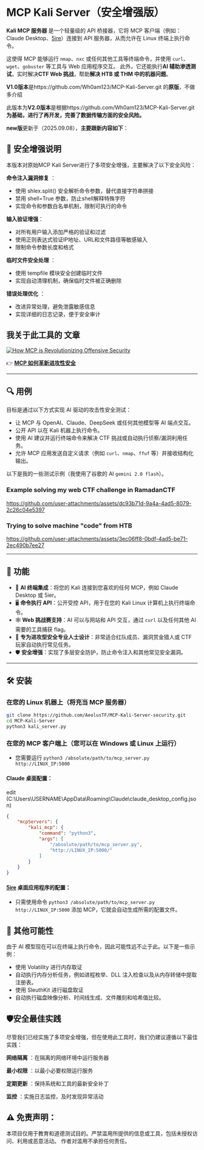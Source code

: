 # MCP Kali Server（安全增强版）

**Kali MCP 服务器** 是一个轻量级的 API 桥接器，它将 MCP 客户端（例如：Claude Desktop、[5ire](https://github.com/nanbingxyz/5ire)）连接到 API 服务器，从而允许在 Linux 终端上执行命令。

这使得 MCP 能够运行 `nmap`、`nxc` 或任何其他工具等终端命令，并使用 `curl`、`wget`、`gobuster` 等工具与 Web 应用程序交互。
此外，它还能执行**AI 辅助渗透测试**，实时解决**CTF Web 挑战**，帮助**解决 HTB 或 THM 中的机器问题**。

**V1.0版本**是https://github.com/Wh0am123/MCP-Kali-Server.git 的**原版**，不做多介绍

此版本为**V2.0版本**是根据https://github.com/Wh0am123/MCP-Kali-Server.git **为基础，进行了再开发，完善了数据传输方面的安全风险。**

**new版**更新于（2025.09.08），**主要跟新内容如下**：

## 🔐 安全增强说明

本版本对原始MCP Kali Server进行了多项安全增强，主要解决了以下安全风险：

**命令注入漏洞修复** ：

- 使用 shlex.split() 安全解析命令参数，替代直接字符串拼接
- 禁用 shell=True 参数，防止shell解释特殊字符
- 实现命令和参数白名单机制，限制可执行的命令

**输入验证增强**：

- 对所有用户输入添加严格的验证和过滤
- 使用正则表达式验证IP地址、URL和文件路径等敏感输入
- 限制命令参数长度和格式

**临时文件安全处理** ：

- 使用 tempfile 模块安全创建临时文件
- 实现自动清理机制，确保临时文件被正确删除

**错误处理优化** ：

- 改进异常处理，避免泄露敏感信息
- 实现详细的日志记录，便于安全审计

## 我关于此工具的 文章

[![How MCP is Revolutionizing Offensive Security](https://miro.medium.com/v2/resize:fit:828/format:webp/1*g4h-mIpPEHpq_H63W7Emsg.png)](https://yousofnahya.medium.com/how-mcp-is-revolutionizing-offensive-security-93b2442a5096)

👉 [**MCP 如何革新进攻性安全**](https://yousofnahya.medium.com/how-mcp-is-revolutionizing-offensive-security-93b2442a5096)

---

## 🔍 用例

目标是通过以下方式实现 AI 驱动的攻击性安全测试：

- 让 MCP 与 OpenAI、Claude、DeepSeek 或任何其他模型等 AI 端点交互。
- 公开 API 以在 Kali 机器上执行命令。
- 使用 AI 建议并运行终端命令来解决 CTF 挑战或自动执行侦察/漏洞利用任务。
- 允许 MCP 应用发送自定义请求（例如 `curl`、`nmap`、`ffuf` 等）并接收结构化输出。

以下是我的一些测试示例（我使用了谷歌的 AI `gemini 2.0 flash`）。

### Example solving my web CTF challenge in RamadanCTF
https://github.com/user-attachments/assets/dc93b71d-9a4a-4ad5-8079-2c26c04e5397

### Trying to solve machine "code" from HTB
https://github.com/user-attachments/assets/3ec06ff8-0bdf-4ad5-be71-2ec490b7ee27


---

## 🚀 功能

- 🧠 **AI 终端集成**：将您的 Kali 连接到您喜欢的任何 MCP，例如 Claude Desktop 或 5ier。
- 🖥️ **命令执行 API**：公开受控 API，用于在您的 Kali Linux 计算机上执行终端命令。
- 🕸️ **Web 挑战赛支持**：AI 可以与网站和 API 交互，通过 `curl` 以及任何其他 AI 需要的工具捕获 flag。
- 🔐 **专为进攻型安全专业人士设计**：非常适合红队成员、漏洞赏金猎人或 CTF 玩家自动执行常见任务。
- 🛡️ **安全增强**：实现了多层安全防护，防止命令注入和其他常见安全漏洞。

---

## 🛠️ 安装

### 在您的 Linux 机器上（将充当 MCP 服务器）

```bash
git clone https://github.com/AeolusTF/MCP-Kali-Server-security.git
cd MCP-Kali-Server
python3 kali_server.py
```

### 在您的 MCP 客户端上（您可以在 Windows 或 Linux 上运行）

- 您需要运行 `python3 /absolute/path/to/mcp_server.py http://LINUX_IP:5000`

#### Claude 桌面配置：

edit (C:\Users\USERNAME\AppData\Roaming\Claude\claude_desktop_config.json)

```json
{
    "mcpServers": {
        "kali_mcp": {
            "command": "python3",
            "args": [
                "/absolute/path/to/mcp_server.py",
                "http://LINUX_IP:5000/"
            ]
        }
    }
}
```

#### [5ire](https://github.com/nanbingxyz/5ire) 桌面应用程序的配置：

- 只需使用命令 `python3 /absolute/path/to/mcp_server.py http://LINUX_IP:5000` 添加 MCP，它就会自动生成所需的配置文件。

## 🔮 其他可能性

由于 AI 模型现在可以在终端上执行命令，因此可能性远不止于此。以下是一些示例：

- 使用 Volatility 进行内存取证
- 自动执行内存分析任务，例如进程枚举、DLL 注入检查以及从内存转储中提取注册表。
- 使用 SleuthKit 进行磁盘取证
- 自动执行磁盘映像分析、时间线生成、文件雕刻和哈希值比较。

## 🛡️安全最佳实践

尽管我们已经实施了多项安全增强，但在使用此工具时，我们仍建议遵循以下最佳实践：

**网络隔离** ：在隔离的网络环境中运行服务器

**最小权限** ：以最小必要权限运行服务

**定期更新** ：保持系统和工具的最新安全补丁

**监控** ：实施日志监控，及时发现异常活动

## ⚠️ 免责声明：

本项目仅用于教育和道德测试目的。严禁滥用所提供的信息或工具，包括未授权访问、利用或恶意活动。
作者对滥用不承担任何责任。

